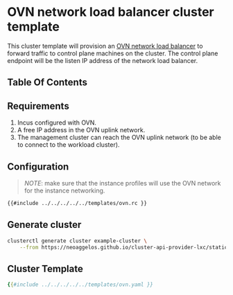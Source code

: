 # OVN network load balancer cluster template

This cluster template will provision an [OVN network load balancer] to forward traffic to control plane machines on the cluster. The control plane endpoint will be the listen IP address of the network load balancer.

## Table Of Contents

<!-- toc -->

## Requirements

1. Incus configured with OVN.
2. A free IP address in the OVN uplink network.
3. The management cluster can reach the OVN uplink network (to be able to connect to the workload cluster).

## Configuration

> *NOTE*: make sure that the instance profiles will use the OVN network for the instance networking.

```bash
{{#include ../../../../../templates/ovn.rc }}
```

## Generate cluster

```bash
clusterctl generate cluster example-cluster \
    --from https://neoaggelos.github.io/cluster-api-provider-lxc/static/v0.1/release/templates/ovn.yaml
```

## Cluster Template

```yaml
{{#include ../../../../../templates/ovn.yaml }}
```

<!-- links -->
[OVN network load balancer]: https://linuxcontainers.org/incus/docs/main/howto/network_load_balancers/
